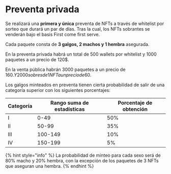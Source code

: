 # Preventa privada

Se realizará una **primera y única** preventa de NFTs a través de whitelist por sorteo que durará un par de días. Tras la cual, los NFTs sobrantes se venderán bajo el basis First come first serve.

Cada paquete consta de **3 galgos, 2 machos y 1 hembra** asegurada.

En la preventa privada habrá un total de 500 wallets por whitelist y 1000 paquetes a un precio de 120$.

En la venta pública habrán 3000 paquetes a un precio de 160$. Y 2000 sobres de 1 NFT a un precio de 60$.

Los galgos minteados en preventa tienen cierta probabilidad de salir de una categoría superior con los siguientes porcentajes:

| Categoría | Rango suma de estadísticas | Porcentaje de obtención |
| --------- | -------------------------- | ----------------------- |
| I         | 0-49                       | 50%                     |
| II        | 50-99                      | 35%                     |
| III       | 100-149                    | 10%                     |
| IV        | 150-199                    | 5%                      |

{% hint style="info" %}
La probabilidad de minteo para cada sexo será de 80% macho y 20% hembra, con la excepción de los paquetes de 3 NFTs que aseguran una hembra.
{% endhint %}
